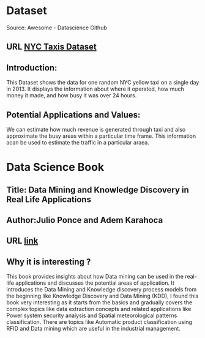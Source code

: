 # Dataset 
Source: Awesome - Datascience Github 
## URL [NYC Taxis Dataset](https://chriswhong.github.io/nyctaxi/)
## Introduction:
This Dataset shows the data for one random NYC yellow taxi on a single day in 2013. It displays the information about where it operated, how much money it made, and how busy it was over 24 hours.
## Potential Applications and Values:
We can estimate how much revenue is generated through taxi and also approximate the busy areas within a particular time frame. This information acan be used to estimate the traffic in a particular araea.
# Data Science Book
## Title: Data Mining and Knowledge Discovery in Real Life Applications
## Author:Julio Ponce and Adem Karahoca
## URL [link](https://www.intechopen.com/books/5327)
## Why it is interesting ?
This book provides insights about how Data mining can be used in the real-life applications and discusses the potential areas of application. It introduces the Data Mining and Knowledge discovery process models from the beginning like Knowledge Discovery and Data Mining (KDD), I found this book very interesting as it starts from the basics and gradually covers the complex topics like data extraction concepts and related applications like Power system security analysis and Spatial meteorological patterns classification. There are topics like Automatic product classification using RFID and Data mining which are useful in the industrial management.
